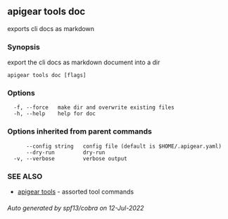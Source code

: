 ## apigear tools doc

exports cli docs as markdown

### Synopsis

export the cli docs as markdown document into a dir

```
apigear tools doc [flags]
```

### Options

```
  -f, --force   make dir and overwrite existing files
  -h, --help    help for doc
```

### Options inherited from parent commands

```
      --config string   config file (default is $HOME/.apigear.yaml)
      --dry-run         dry-run
  -v, --verbose         verbose output
```

### SEE ALSO

* [apigear tools](apigear_tools.md)	 - assorted tool commands

###### Auto generated by spf13/cobra on 12-Jul-2022
